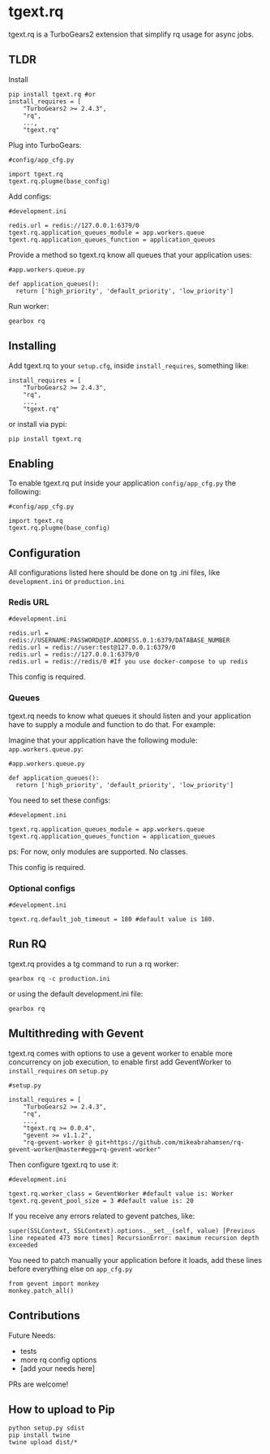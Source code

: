 tgext.rq
========

tgext.rq is a TurboGears2 extension that simplify rq usage for async jobs.

TLDR
----

Install

```
pip install tgext.rq #or
install_requires = [
    "TurboGears2 >= 2.4.3",
    "rq",
    ...,
    "tgext.rq"
```

Plug into TurboGears:

```
#config/app_cfg.py

import tgext.rq
tgext.rq.plugme(base_config)
```

Add configs:

```
#development.ini

redis.url = redis://127.0.0.1:6379/0
tgext.rq.application_queues_module = app.workers.queue
tgext.rq.application_queues_function = application_queues
```

Provide a method so tgext.rq know all queues that your application uses:

```
#app.workers.queue.py

def application_queues():
  return ['high_priority', 'default_priority', 'low_priority']
```

Run worker:

```
gearbox rq
```

Installing
----------

Add tgext.rq to your `setup.cfg`, inside `install_requires`, something like:

```
install_requires = [
    "TurboGears2 >= 2.4.3",
    "rq",
    ...,
    "tgext.rq"
```

or install via pypi:

```
pip install tgext.rq
```

Enabling
--------

To enable tgext.rq put inside your application
`config/app_cfg.py` the following:

```
#config/app_cfg.py

import tgext.rq
tgext.rq.plugme(base_config)
```

Configuration
-------------

All configurations listed here should be done on tg .ini files, like
`development.ini` or `production.ini`

### Redis URL

```
#development.ini

redis.url = redis://USERNAME:PASSWORD@IP.ADDRESS.0.1:6379/DATABASE_NUMBER
redis.url = redis://user:test@127.0.0.1:6379/0
redis.url = redis://127.0.0.1:6379/0
redis.url = redis://redis/0 #If you use docker-compose to up redis
```

This config is required.

### Queues

tgext.rq needs to know what queues it should listen and your application have to
supply a module and function to do that. For example:

Imagine that your application have the following module: `app.workers.queue.py`:

```
#app.workers.queue.py

def application_queues():
  return ['high_priority', 'default_priority', 'low_priority']
```

You need to set these configs:

```
#development.ini

tgext.rq.application_queues_module = app.workers.queue
tgext.rq.application_queues_function = application_queues
```

ps: For now, only modules are supported. No classes.

This config is required.

### Optional configs

```
#development.ini

tgext.rq.default_job_timeout = 180 #default value is 180.
```

Run RQ
------

tgext.rq provides a tg command to run a rq worker:

```
gearbox rq -c production.ini
```

or using the default development.ini file:

```
gearbox rq
```

Multithreding with Gevent
-------------------------

tgext.rq comes with options to use a gevent worker to enable more concurrency on
job execution, to enable first add GeventWorker to `install_requires` on
`setup.py`

```
#setup.py

install_requires = [
    "TurboGears2 >= 2.4.3",
    "rq",
    ...,
    "tgext.rq >= 0.0.4",
    "gevent >= v1.1.2",
    "rq-gevent-worker @ git+https://github.com/mikeabrahamsen/rq-gevent-worker@master#egg=rq-gevent-worker"
```

Then configure tgext.rq to use it:

```
#development.ini

tgext.rq.worker_class = GeventWorker #default value is: Worker
tgext.rq.gevent_pool_size = 3 #default value is: 20
```

If you receive any errors related to gevent patches, like:

```
super(SSLContext, SSLContext).options.__set__(self, value) [Previous line repeated 473 more times] RecursionError: maximum recursion depth exceeded
```

You need to patch manually your application before it loads, add these lines
before everything else on `app_cfg.py`

```
from gevent import monkey
monkey.patch_all()
```

Contributions
-------------

Future Needs:

* tests
* more rq config options
* [add your needs here]

PRs are welcome!

How to upload to Pip
--------------------

```
python setup.py sdist
pip install twine
twine upload dist/*
```